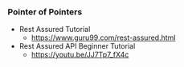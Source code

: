 


### Pointer of Pointers

- Rest Assured Tutorial
    - https://www.guru99.com/rest-assured.html
- Rest Assured API Beginner Tutorial
    - https://youtu.be/JJ7Tp7_fX4c